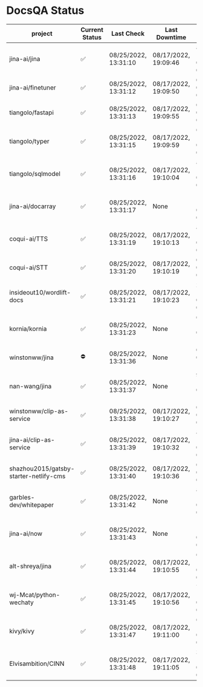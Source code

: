 # DocsQA Status

|               project                |Current Status|     Last Check     |   Last Downtime    |              % Uptime              |
|--------------------------------------|--------------|--------------------|--------------------|------------------------------------|
|jina-ai/jina                          |✅            |08/25/2022, 13:31:10|08/17/2022, 19:09:46|84.481 (since 08/15/2022, 07:09:42) |
|jina-ai/finetuner                     |✅            |08/25/2022, 13:31:12|08/17/2022, 19:09:50|0.481 (since 08/15/2022, 07:09:42)  |
|tiangolo/fastapi                      |✅            |08/25/2022, 13:31:13|08/17/2022, 19:09:55|0.498 (since 08/15/2022, 07:09:42)  |
|tiangolo/typer                        |✅            |08/25/2022, 13:31:15|08/17/2022, 19:09:59|66.556 (since 08/15/2022, 07:09:42) |
|tiangolo/sqlmodel                     |✅            |08/25/2022, 13:31:16|08/17/2022, 19:10:04|84.533 (since 08/15/2022, 07:09:42) |
|jina-ai/docarray                      |✅            |08/25/2022, 13:31:17|None                |100.000 (since 08/24/2022, 01:39:12)|
|coqui-ai/TTS                          |✅            |08/25/2022, 13:31:19|08/17/2022, 19:10:13|84.526 (since 08/15/2022, 07:09:42) |
|coqui-ai/STT                          |✅            |08/25/2022, 13:31:20|08/17/2022, 19:10:19|0.520 (since 08/15/2022, 07:09:42)  |
|insideout10/wordlift-docs             |✅            |08/25/2022, 13:31:21|08/17/2022, 19:10:23|224.429 (since 08/15/2022, 07:09:42)|
|kornia/kornia                         |✅            |08/25/2022, 13:31:23|None                |60.949 (since 08/23/2022, 16:11:04) |
|winstonww/jina                        |⛔️           |08/25/2022, 13:31:36|None                |0.260 (since 08/25/2022, 11:10:29)  |
|nan-wang/jina                         |✅            |08/25/2022, 13:31:37|None                |99.971 (since 08/24/2022, 15:11:24) |
|winstonww/clip-as-service             |✅            |08/25/2022, 13:31:38|08/17/2022, 19:10:27|0.598 (since 08/15/2022, 07:09:42)  |
|jina-ai/clip-as-service               |✅            |08/25/2022, 13:31:39|08/17/2022, 19:10:32|84.566 (since 08/15/2022, 07:09:42) |
|shazhou2015/gatsby-starter-netlify-cms|✅            |08/25/2022, 13:31:40|08/17/2022, 19:10:36|0.607 (since 08/15/2022, 07:09:42)  |
|garbles-dev/whitepaper                |✅            |08/25/2022, 13:31:42|None                |88.664 (since 08/24/2022, 01:39:12) |
|jina-ai/now                           |✅            |08/25/2022, 13:31:43|None                |100.000 (since 08/24/2022, 01:39:12)|
|alt-shreya/jina                       |✅            |08/25/2022, 13:31:44|08/17/2022, 19:10:55|64.046 (since 08/15/2022, 07:09:42) |
|wj-Mcat/python-wechaty                |✅            |08/25/2022, 13:31:45|08/17/2022, 19:10:56|79.885 (since 08/15/2022, 07:09:42) |
|kivy/kivy                             |✅            |08/25/2022, 13:31:47|08/17/2022, 19:11:00|64.055 (since 08/15/2022, 07:09:42) |
|Elvisambition/CINN                    |✅            |08/25/2022, 13:31:48|08/17/2022, 19:11:05|357.003 (since 08/15/2022, 07:09:42)|
